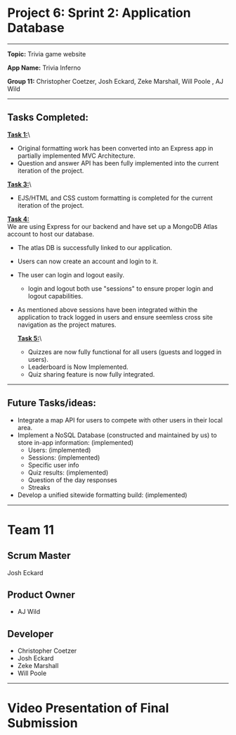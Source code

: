 # <H1> Project 6: Sprint 2: Application Database </H1>

---------------------------------------------------------------------------------------------------------------------------------

**Topic:** Trivia game website

**App Name:** Trivia Inferno

**Group 11:** Christopher Coetzer, Josh Eckard, Zeke Marshall, Will Poole , AJ Wild

---------------------------------------------------------------------------------------------------------------------------------

<H2> Tasks Completed: </H2>

<ins>**Task 1:**</ins>\
- Original formatting work has been converted into an Express app in partially implemented MVC Architecture.
- Question and answer API has been fully implemented into the current iteration of the project.

<ins>**Task 3:**</ins>\
- EJS/HTML and CSS custom formatting is completed for the current iteration of the project.

<ins>**Task 4:**</ins>\
We are using Express for our backend and have set up a MongoDB Atlas account to host our database.
- The atlas DB is successfully linked to our application.
- Users can now create an account and login to it.
- The user can login and logout easily.
  - login and logout both use "sessions" to ensure proper login and logout capabilities.
- As mentioned above sessions have been integrated within the application to track logged in users and ensure seemless cross
  site navigation as the project matures.

  <ins>**Task 5:**</ins>\
  - Quizzes are now fully functional for all users (guests and logged in users).
  - Leaderboard is Now Implemented.
  - Quiz sharing feature is now fully integrated.

---------------------------------------------------------------------------------------------------------------------------------

## Future Tasks/ideas: 

- Integrate a map API for users to compete with other users in their local area.
- Implement a NoSQL Database (constructed and maintained by us) to store in-app information: (implemented)
  - Users: (implemented)
  - Sessions: (implemented)
  - Specific user info
  - Quiz results: (implemented)
  - Question of the day responses
  - Streaks
- Develop a unified sitewide formatting build: (implemented)

---------------------------------------------------------------------------------------------------------------------------------

# Team 11
## Scrum Master
Josh Eckard
## Product Owner
- AJ Wild
## Developer
- Christopher Coetzer
- Josh Eckard
- Zeke Marshall
- Will Poole

---------------------------------------------------------------------------------------------------------------------------------

# Video Presentation of Final Submission

